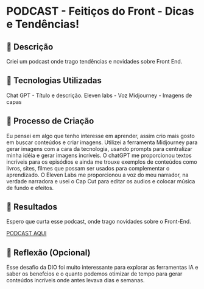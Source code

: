 # PODCAST - Feitiços do Front - Dicas e Tendências!

## 📒 Descrição
Criei um podcast onde trago tendências e novidades sobre Front End.

## 🤖 Tecnologias Utilizadas
Chat GPT - Título e descrição.
Eleven labs - Voz
Midjourney - Imagens de capas

## 🧐 Processo de Criação
Eu pensei em algo que tenho interesse em aprender, assim crio mais gosto em buscar conteúdos e criar imagens.
Utilizei a ferramenta Midjourney para gerar imagens com a cara da tecnologia, usando prompts para centralizar minha idéia e gerar imagens incríveis.
O chatGPT me proporcionou textos incríveis para os episódios e ainda me trouxe exemplos de conteúdos como livros, sites, filmes que possam ser usados para complementar o aprendizado.
O Eleven Labs me proporcionou a voz do meu narrador, na verdade narradora e usei o Cap Cut para editar os audios e colocar música de fundo e efeitos. 

## 🚀 Resultados
Espero que curta esse podcast, onde trago novidades sobre o Front-End.

[PODCAST AQUI](https://www.notion.so/PFC-Feiti-os-do-Front-Dicas-e-Tend-ncias-ac49849a09174309a1ca97bf2c8303a6)

## 💭 Reflexão (Opcional)
Esse desafio da DIO foi muito interessante para explorar as ferramentas IA e saber os benefcios e o quanto podemos otimizar de tempo para gerar conteúdos incríveis onde antes levava dias e semanas.
